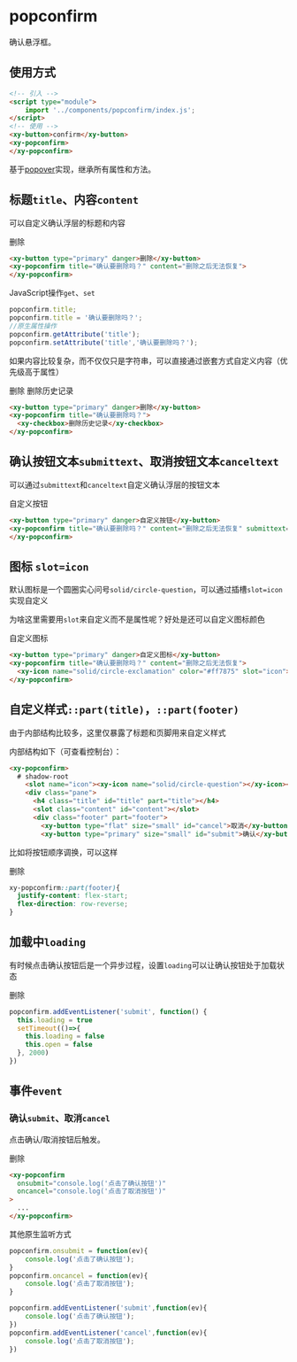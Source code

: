 <script setup>
import { reactive, onMounted } from 'vue'
import './index.css'
  onMounted(() => {
    import('../../components/switch/')
    import('../../components/button/')
    import('../../components/checkbox/')
    import('../../components/popconfirm/')
    // popover_event.addEventListener('show',function(ev){
    //     console.log('悬浮层出现了');
    // })
    // popover_event.addEventListener('hide',function(ev){
    //     console.log('悬浮层消失了');
    // })
  })
  const submit = function(ev) {
    const pop = ev.target;
    pop.loading = true
    setTimeout(()=>{
      pop.loading = false
      pop.open = false
    }, 2000)
  }
</script>

# popconfirm

确认悬浮框。

## 使用方式

```html
<!-- 引入 -->
<script type="module">
    import '../components/popconfirm/index.js';
</script>
<!-- 使用 -->
<xy-button>confirm</xy-button>
<xy-popconfirm>
</xy-popconfirm>
```

基于[popover](./popover)实现，继承所有属性和方法。

## 标题`title`、内容`content`

可以自定义确认浮层的标题和内容

<div class="wrap">
  <xy-button type="primary" danger>删除</xy-button>
  <xy-popconfirm title="确认要删除吗？" content="删除之后无法恢复">
  </xy-popconfirm>
</div>

```html
<xy-button type="primary" danger>删除</xy-button>
<xy-popconfirm title="确认要删除吗？" content="删除之后无法恢复">
</xy-popconfirm>
```

JavaScript操作`get`、`set`

```js
popconfirm.title;
popconfirm.title = '确认要删除吗？';
//原生属性操作
popconfirm.getAttribute('title');
popconfirm.setAttribute('title','确认要删除吗？');
```

如果内容比较复杂，而不仅仅只是字符串，可以直接通过嵌套方式自定义内容（优先级高于属性）

<div class="wrap">
  <xy-button type="primary" danger>删除</xy-button>
  <xy-popconfirm title="确认要删除吗？" content="删除之后无法恢复">
    <xy-checkbox>删除历史记录</xy-checkbox>
  </xy-popconfirm>
</div>


```html
<xy-button type="primary" danger>删除</xy-button>
<xy-popconfirm title="确认要删除吗？">
  <xy-checkbox>删除历史记录</xy-checkbox>
</xy-popconfirm>
```

## 确认按钮文本`submittext`、取消按钮文本`canceltext`

可以通过`submittext`和`canceltext`自定义确认浮层的按钮文本

<div class="wrap">
  <xy-button type="primary" danger>自定义按钮</xy-button>
  <xy-popconfirm title="确认要删除吗？" content="删除之后无法恢复" submittext="删除" canceltext="算了">
  </xy-popconfirm>
</div>

```html
<xy-button type="primary" danger>自定义按钮</xy-button>
<xy-popconfirm title="确认要删除吗？" content="删除之后无法恢复" submittext="删除" canceltext="算了">
</xy-popconfirm>
```

## 图标 `slot=icon`

默认图标是一个圆圈实心问号`solid/circle-question`，可以通过插槽`slot=icon`实现自定义

为啥这里需要用`slot`来自定义而不是属性呢？好处是还可以自定义图标颜色

<div class="wrap">
  <xy-button type="primary" danger>自定义图标</xy-button>
  <xy-popconfirm title="确认要删除吗？" content="删除之后无法恢复">
    <xy-icon name="solid/circle-exclamation" color="#ff7875" slot="icon"></xy-icon>
  </xy-popconfirm>
</div>

```html
<xy-button type="primary" danger>自定义图标</xy-button>
<xy-popconfirm title="确认要删除吗？" content="删除之后无法恢复">
  <xy-icon name="solid/circle-exclamation" color="#ff7875" slot="icon"></xy-icon>
</xy-popconfirm>
```

## 自定义样式`::part(title)`，`::part(footer)`

由于内部结构比较多，这里仅暴露了标题和页脚用来自定义样式

内部结构如下（可查看控制台）：

```html
<xy-popconfirm>
  # shadow-root
    <slot name="icon"><xy-icon name="solid/circle-question"></xy-icon></slot>
    <div class="pane">
      <h4 class="title" id="title" part="title"></h4>
      <slot class="content" id="content"></slot>
      <div class="footer" part="footer">
        <xy-button type="flat" size="small" id="cancel">取消</xy-button>
        <xy-button type="primary" size="small" id="submit">确认</xy-button>
```

比如将按钮顺序调换，可以这样

<style scoped>
  .custom::part(footer){
    justify-content: flex-start;
    flex-direction: row-reverse;
  }
</style>

<div class="wrap">
  <xy-button type="primary" danger>删除</xy-button>
  <xy-popconfirm class="custom" @submit="submit" title="确认要删除吗？" content="删除之后无法恢复">
  </xy-popconfirm>
</div>

```css
xy-popconfirm::part(footer){
  justify-content: flex-start;
  flex-direction: row-reverse;
}
```


## 加载中`loading`

有时候点击确认按钮后是一个异步过程，设置`loading`可以让确认按钮处于加载状态

<div class="wrap">
  <xy-button type="primary" danger>删除</xy-button>
  <xy-popconfirm @submit="submit" title="确认要删除吗？" content="删除之后无法恢复">
  </xy-popconfirm>
</div>

```js
popconfirm.addEventListener('submit', function() {
  this.loading = true
  setTimeout(()=>{
    this.loading = false
    this.open = false
  }, 2000)
})
```

## 事件`event`

### 确认`submit`、取消`cancel`

点击确认/取消按钮后触发。

<div class="wrap">
  <xy-button type="primary" danger>删除</xy-button>
  <xy-popconfirm onsubmit="console.log('点击了确认按钮')" oncancel="console.log('点击了取消按钮')" title="确认要删除吗？" content="删除之后无法恢复">
  </xy-popconfirm>
</div>


```html
<xy-popconfirm 
  onsubmit="console.log('点击了确认按钮')"
  oncancel="console.log('点击了取消按钮')"
>
  ...
</xy-popconfirm>
```

其他原生监听方式

```js
popconfirm.onsubmit = function(ev){
    console.log('点击了确认按钮');
}
popconfirm.oncancel = function(ev){
    console.log('点击了取消按钮');
}

popconfirm.addEventListener('submit',function(ev){
    console.log('点击了确认按钮');
})
popconfirm.addEventListener('cancel',function(ev){
    console.log('点击了取消按钮');
})
```